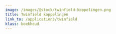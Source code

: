 ```yaml
--- 
image: /images/@stock/twinfield-koppelingen.png
title: Twinfield koppelingen
link_to: /applications/twinfield
klass: boekhoud
---
```

